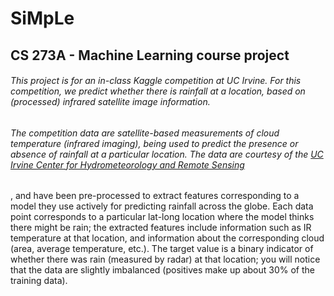 # SiMpLe
## CS 273A - Machine Learning course project

###### This project is for an in-class Kaggle competition at UC Irvine. For this competition, we predict whether there is rainfall at a location, based on (processed) infrared satellite image information. 

###### The competition data are satellite-based measurements of cloud temperature (infrared imaging), being used to predict the presence or absence of rainfall at a particular location. The data are courtesy of the [UC Irvine Center for Hydrometeorology and Remote Sensing](http://chrs.web.uci.edu/)
, and have been pre-processed to extract features corresponding to a model they use actively for predicting rainfall across the globe. Each data point corresponds to a particular lat-long location where the model thinks there might be rain; the extracted features include information such as IR temperature at that location, and information about the corresponding cloud (area, average temperature, etc.). The target value is a binary indicator of whether there was rain (measured by radar) at that location; you will notice that the data are slightly imbalanced (positives make up about 30% of the training data).
